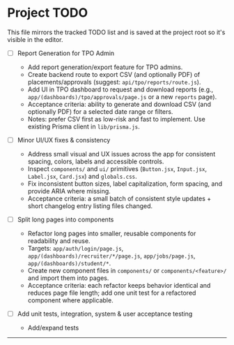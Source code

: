 # Project TODO

This file mirrors the tracked TODO list and is saved at the project root so it's visible in the editor.

- [ ] Report Generation for TPO Admin

  - Add report generation/export feature for TPO admins.
  - Create backend route to export CSV (and optionally PDF) of placements/approvals (suggest: `api/tpo/reports/route.js`).
  - Add UI in TPO dashboard to request and download reports (e.g., `app/(dashboards)/tpo/approvals/page.js` or a new `reports` page).
  - Acceptance criteria: ability to generate and download CSV (and optionally PDF) for a selected date range or filters.
  - Notes: prefer CSV first as low-risk and fast to implement. Use existing Prisma client in `lib/prisma.js`.

- [ ] Minor UI/UX fixes & consistency

  - Address small visual and UX issues across the app for consistent spacing, colors, labels and accessible controls.
  - Inspect `components/` and `ui/` primitives (`Button.jsx`, `Input.jsx`, `Label.jsx`, `Card.jsx`) and `globals.css`.
  - Fix inconsistent button sizes, label capitalization, form spacing, and provide ARIA where missing.
  - Acceptance criteria: a small batch of consistent style updates + short changelog entry listing files changed.

- [ ] Split long pages into components

  - Refactor long pages into smaller, reusable components for readability and reuse.
  - Targets: `app/auth/login/page.js`, `app/(dashboards)/recruiter/*/page.js`, `app/jobs/page.js`, `app/(dashboards)/student/*`.
  - Create new component files in `components/` or `components/<feature>/` and import them into pages.
  - Acceptance criteria: each refactor keeps behavior identical and reduces page file length; add one unit test for a refactored component where applicable.

- [ ] Add unit tests, integration, system & user acceptance testing
  - Add/expand tests

---
